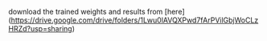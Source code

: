 download the trained weights and results from [here] (https://drive.google.com/drive/folders/1Lwu0lAVQXPwd7fArPVilGbjWoCLzHRZd?usp=sharing)
